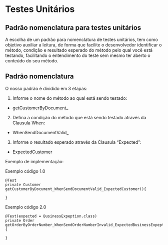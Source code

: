 # Testes Unitários


## Padrão nomenclatura para testes unitários
A escolha de um padrão para nomenclatura de testes unitários, tem como objetivo auxiliar a leitura, de forma que facilite o desenvolvedor identificar o método, condição e resultado esperado do método pelo qual você está testando, facilitando o entendimento do teste sem mesmo ter aberto o conteúdo do seu método.



## Padrão nomenclatura
O nosso padrão é dividido em 3 etapas:


1. Informe o nome do método ao qual está sendo testado:
 - getCustomerByDocument_

2. Defina a condição do método que está sendo testado através da Clausula When: 
 - WhenSendDocumentValid_

3. Informe o resultado esperado através da Clausula “Expected”: 

 - ExpectedCustomer


Exemplo de implementação:


Exemplo código 1.0

```
@Test
private Customer getCustomerByDocument_WhenSendDocumentValid_ExpectedCustomer(){

}
```
Exemplo código 2.0

```
@Test(expected = BusinessExpeption.class)
private Order getOrderByOrderNumber_WhenSendOrderNumberInvalid_ExpectedBusinessExpeption(){

}
```



